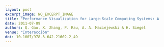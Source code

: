 ```yaml
---
layout: post
excerpt_image: NO_EXCERPT_IMAGE
title: "Performance Visualization for Large-Scale Computing Systems: A Literature Review"
date: 2011-07-09
authors: Q. Gao, X. Zhang, P. Rau, A. A. Maciejewski & H. Siegel
venue: "Interacción"
doi: 10.1007/978-3-642-21602-2_49
---
```


